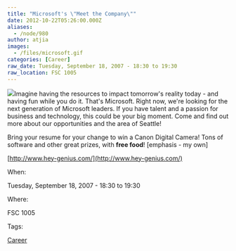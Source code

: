```yaml
---
title: "Microsoft's \"Meet the Company\""
date: 2012-10-22T05:26:00.000Z
aliases:
  - /node/980
author: atjia
images:
  - /files/microsoft.gif
categories: [Career]
raw_date: Tuesday, September 18, 2007 - 18:30 to 19:30
raw_location: FSC 1005
---
```


![](/files/microsoft.gif)Imagine having the resources to impact tomorrow's reality today - and having fun while you do it. That's Microsoft. Right now, we're looking for the next generation of Microsoft leaders. If you have talent and a passion for business and technology, this could be your big moment. Come and find out more about our opportunities and the area of Seattle!

Bring your resume for your change to win a Canon Digital Camera! Tons of software and other great prizes, with **free food**! \[emphasis - my own\]

[http://www.hey-genius.com/](http://www.hey-genius.com/)

When: 

Tuesday, September 18, 2007 - 18:30 to 19:30

Where: 

FSC 1005

Tags: 

[Career](/career)
